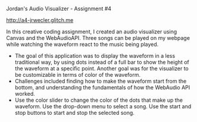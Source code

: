 Jordan's Audio Visualizer - Assignment #4

http://a4-jrwecler.glitch.me

In this creative coding assignment, I created an audio visualizer using Canvas and the WebAudioAPI. Three songs can be played on my webpage while watching the waveform react to the music being played.

- The goal of this application was to display the waveform in a less traditional way, by using dots instead of a full bar to show the height of the waveform at a specific point. Another goal was for the visualizer to be customizable in terms of color of the waveform. 
- Challenges included finding how to make the waveform start from the bottom, and understanding the fundamentals of how the WebAudio API worked.
- Use the color slider to change the color of the dots that make up the waveform. Use the drop-down menu to select a song. Use the start and stop buttons to start and stop the selected song.
